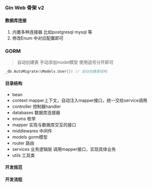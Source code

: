 ### Gin Web 骨架 v2




#### 数据库连接
1. 内置多种连接器 比如postgresql mysql 等
2. 修改Enum 中对应配置即可

### GORM

> 自动创建表 手动添加model模型 使用逗号分开即可
```go
_db.AutoMigrate(&Models.User{}) // 自动创建表结构
```

#### 目录结构
- bean 
- context  mapper上下文，自动注入mapper接口，统一交给service调用
- controller  控制器handler
- databases 数据库连接器
- enums 枚举
- mapper 实现与数据库交互的接口
- middlewares 中间件
- models gorm模型
- router 路由
- services 业务逻辑层 调用mapper接口，实现具体业务
- utils 工具类

#### 开发规范


#### 开发流程
